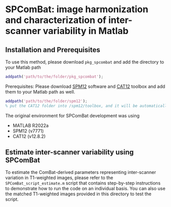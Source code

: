 # SPComBat: image harmonization and characterization of inter-scanner variability in Matlab

<div id='id-section1'/>

## Installation and Prerequisites
To use this method, please download `pkg_spcombat` and add the directory to your Matlab path
```matlab
addpath('path/to/the/folder/pkg_spcombat');
```

Prerequisites: Please download [SPM12](https://www.fil.ion.ucl.ac.uk/spm/software/spm12/) software and [CAT12](https://neuro-jena.github.io/cat/index.html#DOWNLOAD) toolbox and add them to your Matlab path as well.
```matlab
addpath('path/to/the/folder/spm12');
% put the CAT12 folder into /spm12/toolbox, and it will be automatically added to the search directories
```
The original environment for SPComBat development was using 
- MATLAB R2022a
- SPM12 (v7771)
- CAT12 (v12.8.2)

<div id='id-section2'/>

## Estimate inter-scanner variability using SPComBat
To estimate the ComBat-derived parameters representing inter-scanner variation in T1-weighted images, please refer to the `SPComBat_script_estimate.m` script that contains step-by-step instructions to demonstrate how to run the code on an individual basis. You can also use the matched T1-weighted images provided in this directory to test the script.
